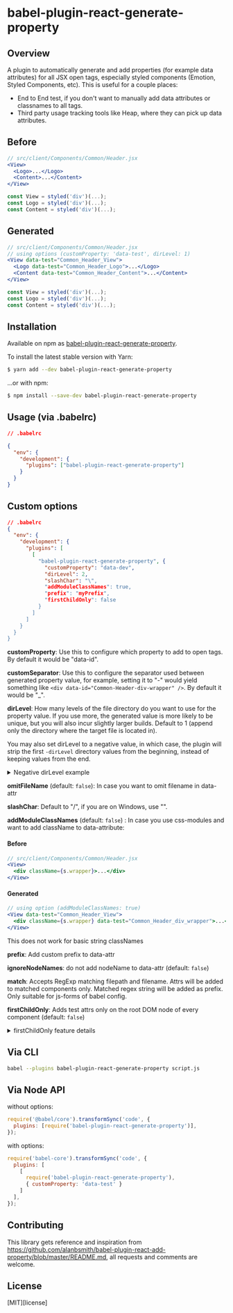 # babel-plugin-react-generate-property

## Overview 
A plugin to automatically generate and add properties (for example data attributes) for all JSX open tags, especially styled components (Emotion, Styled Components, etc).
This is useful for a couple places:
- End to End test, if you don't want to manually add data attributes or classnames to all tags.
- Third party usage tracking tools like Heap, where they can pick up data attributes.

## Before
```jsx
// src/client/Components/Common/Header.jsx
<View>
  <Logo>...</Logo>
  <Content>...</Content>
</View>

const View = styled('div')(...);
const Logo = styled('div')(...);
const Content = styled('div')(...);
```

## Generated
```jsx
// src/client/Components/Common/Header.jsx
// using options (customProperty: 'data-test', dirLevel: 1)
<View data-test="Common_Header_View">
  <Logo data-test="Common_Header_Logo">...</Logo>
  <Content data-test="Common_Header_Content">...</Content>
</View>

const View = styled('div')(...);
const Logo = styled('div')(...);
const Content = styled('div')(...);
```

## Installation
Available on npm as [babel-plugin-react-generate-property](https://www.npmjs.com/package/babel-plugin-react-generate-property).

To install the latest stable version with Yarn:

```sh
$ yarn add --dev babel-plugin-react-generate-property
```

...or with npm:

```sh
$ npm install --save-dev babel-plugin-react-generate-property
```

## Usage (via .babelrc)
```json
// .babelrc

{
  "env": {
    "development": {
      "plugins": ["babel-plugin-react-generate-property"]
    }
  }
}
```

## Custom options
```json
// .babelrc
{
  "env": {
    "development": {
      "plugins": [
        [
          "babel-plugin-react-generate-property", {
            "customProperty": "data-dev",
            "dirLevel": 2,
            "slashChar": "\",
            "addModuleClassNames": true,
            "prefix": "myPrefix",
            "firstChildOnly": false
          }
        ]
      ]
    }
  }
}
```
**customProperty**: Use this to configure which property to add to open tags. By default it would be "data-id".

**customSeparator**: Use this to configure the separator used between generated property value, for example, setting it to "-" would yield something like `<div data-id="Common-Header-div-wrapper" />`. By default it would be "_".

**dirLevel**: How many levels of the file directory do you want to use for the property value. If you use more, the generated value is more likely to be unique, but you will also incur slightly larger builds. Default to 1 (append only the directory where the target file is located in). 

You may also set dirLevel to a negative value, in which case, the plugin will strip the first `-dirLevel` directory values from the beginning, instead of keeping values from the end.

<details>
<summary>Negative dirLevel example</summary>

Let's say the file to be processed has a relative path of `/src/client/pages/common/tables/MyCustomTable.jsx`.

And the file has content of:
```jsx
<View>
  ...
</View>
```

Now if we pass in `dirLevel: 2`, the generated data id would look like:
```jsx
<View data-id="common_tables_MyCustomTable_View">
  ...
</View>
```

But if `dirLevel: -2` is passed, the plugin would strip relative path from the beginning, and generate something like:
```jsx
<View data-id="client_pages_common_tables_MyCustomTable_View">
  ...
</View>
```

Note that a dirLevel value of `-2` essentially stripped off both the rootDir, and then the `src/` part of the relative path.

</details>

**omitFileName**  (default: `false`): In case you want to omit filename in data-attr

**slashChar**: Default to "/", if you are on Windows, use "\".

**addModuleClassNames**  (default: `false`) : In case you use css-modules and want to add className to data-attribute:

#### Before
```jsx
// src/client/Components/Common/Header.jsx
<View>
  <div className={s.wrapper}>...</div>
</View>
```

#### Generated
```jsx
// using option (addModuleClassNames: true)
<View data-test="Common_Header_View">
  <div className={s.wrapper} data-test="Common_Header_div_wrapper">...</div>
</View>
```

This does not work for basic string classNames

**prefix**: Add custom prefix to data-attr

**ignoreNodeNames**: do not add nodeName to data-attr (default: `false`) 

**match**: Accepts RegExp matching filepath and filename. Attrs will be added to matched components only. Matched regex string will be added as prefix. Only suitable for js-forms of babel config.

**firstChildOnly**: Adds test attrs only on the root DOM node of every component  (default: `false`) 


<details>
<summary>firstChildOnly feature details</summary>

In general it should work as follows:

```jsx
const A = (props) => <main>{props.children}</main>
const B = (props) => <figure /><div>{props.children}<span/></div>

<A><B>Hello</B></A>
```

will be transformed into

```html
<main data-id="prefix_main">
  <figure data-id="prefix_figure"></figure>
  <div>Hello<span></span></div>
</main>
```
The problem behind this feature is: 

- we want to add automated data-attrs and use them in stage environment 
- but stage and production builds use the same docker-image, and there is valid CI logic behind that
- we can detect staging env in runtime, but we can not do so while building
- so we are stuck to keeping attributes in production
- at least we want to keep the gentle minimum for QA, 1 attr per component is enough

Components can be defined in this ways:

```jsx
const Foo = (props) => <main><div>{whatever}<div/><etc /></main>
```

In such case `<main>` will be marked, child DOM nodes will not, until next React component will be met


```jsx
const Foo = (props) => <Wrapper><div>{whatever}</div><etc /></Wrapper>
```

In such case `<div>` will be marked, next DOM nodes in the wrapper will not (gentle minimum)

```jsx
const Foo = (props) => <><div>{whatever}</div><etc /></>
```

In such case `<div>` should be marked by design, next DOM nodes in the Fragment should not. **Actual behaviour with Fragments is unstable for now, not working as intended in some cases.**


</details>


## Via CLI

```sh
babel --plugins babel-plugin-react-generate-property script.js
```

## Via Node API

without options:

```js
require('@babel/core').transformSync('code', {
  plugins: [require('babel-plugin-react-generate-property')],
});
```

with options:

```js
require('babel-core').transformSync('code', {
  plugins: [
    [
      require('babel-plugin-react-generate-property'),
      { customProperty: 'data-test' }
    ]
  ],
});
```

## Contributing
This library gets reference and inspiration from https://github.com/alanbsmith/babel-plugin-react-add-property/blob/master/README.md, all requests and comments are welcome.

## License

[MIT][license]
